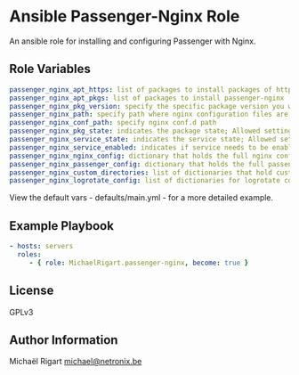 Ansible Passenger-Nginx Role
============================

An ansible role for installing and configuring Passenger with Nginx.

Role Variables
--------------

```yaml
passenger_nginx_apt_https: list of packages to install packages of https
passenger_nginx_apt_pkgs: list of packages to install passenger-nginx
passenger_nginx_pkg_version: specify the specific package version you wish to install. When specifying a version, the state will be forced to installed. When omitting the variable or leaving it empty
passenger_nginx_path: specify path where nginx configuration files are located
passenger_nginx_conf_path: specify nginx conf.d path
passenger_nginx_pkg_state: indicates the package state; Allowed setting: installed, latest
passenger_nginx_service_state: indicates the service state; Allowed setting: started, stopped
passenger_nginx_service_enabled: indicates if service needs to be enabled on boot; Allowed settings: yes, no
passenger_nginx_nginx_config: dictionary that holds the full nginx configuration
passenger_nginx_passenger_config: dictionary that holds the full passenger congiruation
passenger_nginx_custom_directories: list of dictionaries that hold custom directories that might be needed
passenger_nginx_logrotate_config: list of dictionaries for logrotate configurations
```

View the default vars - defaults/main.yml - for a more detailed example.

Example Playbook
-------------------------

```yaml
- hosts: servers
  roles:
     - { role: MichaelRigart.passenger-nginx, become: true }
```

License
-------

GPLv3

Author Information
------------------

Michaël Rigart <michael@netronix.be>
